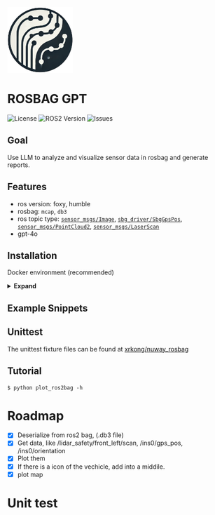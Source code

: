 <img src="resources/rosbaggpt.png" width="150" height="150"/>  

# ROSBAG GPT
![License](https://img.shields.io/github/license/ros2/rosbag2)
![ROS2 Version](https://img.shields.io/badge/ROS2-Humble%20Hawksbill-brightgreen)
![Issues](https://img.shields.io/github/issues/xrkong/rosbag_gpt)

## Goal

Use LLM to analyze and visualize sensor data in rosbag and generate reports.

## Features
- ros version: foxy, humble
- rosbag: ```mcap```, ```db3```
- ros topic type: [```sensor_msgs/Image```](http://docs.ros.org/en/melodic/api/sensor_msgs/html/msg/Image.html), [```sbg_driver/SbgGpsPos```](http://docs.ros.org/en/api/sbg_driver/html/msg/SbgGpsPos.html), [```sensor_msgs/PointCloud2```](http://docs.ros.org/en/melodic/api/sensor_msgs/html/msg/PointCloud2.html), [```sensor_msgs/LaserScan```](http://docs.ros.org/en/melodic/api/sensor_msgs/html/msg/LaserScan.html)
- gpt-4o



## Installation

Docker environment (recommended)
<details><summary> <b>Expand</b> </summary>

``` shell
# create the docker container
nvidia-docker run --name yolov7 -it -v your_coco_path/:/coco/ -v your_code_path/:/yolov7 --shm-size=64g nvcr.io/nvidia/pytorch:21.08-py3

# apt install required packages
apt update
apt install -y zip htop screen libgl1-mesa-glx

# pip install required packages
pip install seaborn thop

# go to code folder
cd /yolov7
```

</details>

## Example Snippets

## Unittest 
The unittest fixture files can be found at [xrkong/nuway_rosbag](https://huggingface.co/datasets/xrkong/nuway_rosbag)

## Tutorial
```
$ python plot_ros2bag -h
```

# Roadmap

- [x] Deserialize from ros2 bag, (.db3 file)
- [x] Get data, like /lidar_safety/front_left/scan, /ins0/gps_pos, /ins0/orientation
- [x] Plot them
- [x] If there is a icon of the vechicle, add into a middile.
- [x] plot map

# Unit test 


